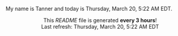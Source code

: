 My name is Tanner and today is Thursday, March 20, 5:22 AM EDT.

<p align="center">This <i>README</i> file is generated <b>every 3 hours</b>!</br>Last refresh: Thursday, March 20, 5:22 AM EDT<br /></p>
